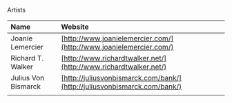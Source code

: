 Artists

| Name | Website |
| :--- | :--- |
| Joanie Lemercier | [http://www.joanielemercier.com/](http://www.joanielemercier.com/) |
| Richard T. Walker | [http://www.richardtwalker.net/](http://www.richardtwalker.net/) |
| Julius Von Bismarck | [http://juliusvonbismarck.com/bank/](http://juliusvonbismarck.com/bank/) |
|  |  |




